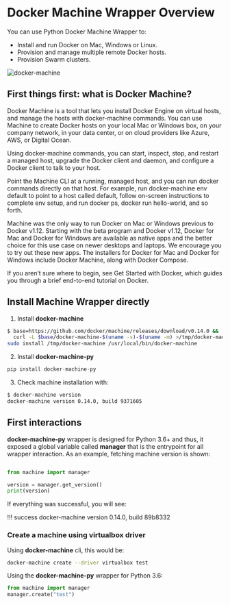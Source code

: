 # Docker Machine Wrapper Overview

You can use Python Docker Machine Wrapper to:

* Install and run Docker on Mac, Windows or Linux.
* Provision and manage multiple remote Docker hosts.
* Provision Swarm clusters.

![docker-machine](https://devopscube.com/wp-content/uploads/2015/08/DOCKER-MACHINE.png)

## First things first: what is Docker Machine?

Docker Machine is a tool that lets you install Docker Engine on virtual hosts, and manage the hosts with docker-machine commands. You can use Machine to create Docker hosts on your local Mac or Windows box, on your company network, in your data center, or on cloud providers like Azure, AWS, or Digital Ocean.

Using docker-machine commands, you can start, inspect, stop, and restart a managed host, upgrade the Docker client and daemon, and configure a Docker client to talk to your host.

Point the Machine CLI at a running, managed host, and you can run docker commands directly on that host. For example, run docker-machine env default to point to a host called default, follow on-screen instructions to complete env setup, and run docker ps, docker run hello-world, and so forth.

Machine was the only way to run Docker on Mac or Windows previous to Docker v1.12. Starting with the beta program and Docker v1.12, Docker for Mac and Docker for Windows are available as native apps and the better choice for this use case on newer desktops and laptops. We encourage you to try out these new apps. The installers for Docker for Mac and Docker for Windows include Docker Machine, along with Docker Compose.

If you aren’t sure where to begin, see Get Started with Docker, which guides you through a brief end-to-end tutorial on Docker.

## Install Machine Wrapper directly

1. Install **docker-machine**

```bash
$ base=https://github.com/docker/machine/releases/download/v0.14.0 &&
  curl -L $base/docker-machine-$(uname -s)-$(uname -m) >/tmp/docker-machine &&
sudo install /tmp/docker-machine /usr/local/bin/docker-machine
```

2. Install **docker-machine-py**

```python
pip install docker-machine-py
```

3. Check machine installation with:

```bash
$ docker-machine version
docker-machine version 0.14.0, build 9371605
```

## First interactions

**docker-machine-py** wrapper is designed for Python 3.6+ and thus, it exposed a global variable called **manager** that is the entrypoint for all wrapper interaction. As an example, fetching machine version is shown:
```python

from machine import manager

version = manager.get_version()
print(version)
```

If everything was successful, you will see:

!!! success
    docker-machine version 0.14.0, build 89b8332

### Create a machine using virtualbox driver

Using **docker-machine** cli, this would be:
```bash
docker-machine create --driver virtualbox test
```
Using the **docker-machine-py** wrapper for Python 3.6:
```python
from machine import manager
manager.create("test")
```



